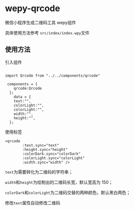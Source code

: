 # wepy-qrcode

微信小程序生成二维码工具 wepy组件

具体使用方法参考 `src/index/index.wpy`文件
## 使用方法

引入组件

```

import Qrcode from "../../components/qrcode"

 components = {
    qrcode:Qrcode
  };
    data = {
    text:"",
    colorLight:"",
    colorLight:"",
    width:"",
    height:"",
  };
```

使用标签

```
<qrcode
        :text.sync="text"
        :height.sync="height"
        :colorDark.sync="colorDark"
        :colorLight.sync="colorLight"
        :width.sync="width" />
```

`text`为需要转化为二维码的字符串；

`width`和`height`为绘制出的二维码长宽，默认宽高为 150；

`colorDark`和`colorLight`为二维码交替的两种颜色，默认黑白两色；

修改`text`属性自动修改二维码


